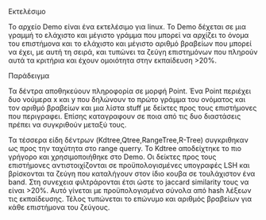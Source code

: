 Εκτελέσιμο

Το αρχείο Demo είναι ένα εκτελέσιμο για linux. Το Demo δέχεται σε μια γραμμή το ελάχιστο και μέγιστο γράμμα που μπορεί να αρχίζει
το όνομα του επιστήμονα και το ελάχιστο και μέγιστο αριθμό βραβείων που μπορεί να έχει, με αυτή τη σειρά, και τυπώνει τα
ζεύγη επιστημόνων που πληρούν αυτά τα κριτήρια και έχουν ομοιότητα στην εκπαίδευση >20%.

Παράδειγμα

Τα δέντρα αποθηκεύουν πληροφορία σε μορφή Point. Ένα Point περιέχει δυο νούμερα x και y που δηλώνουν το πρώτο γράμμα του ονόματος
και τον αριθμό βραβείων και μια λίστα stuff με δείκτες προς τους επιστήμονες που περιγραφει.
Επίσης καταγραφουν σε ποια από τις δυο διαστάσεις πρέπει να συγκριθούν μεταξύ τους.

Τα τέσσερα είδη δέντρων (Kdtree,Qtree,RangeTree,R-Tree) συγκριθηκαν ως προς την ταχύτητα στο range querry.
Το Kdtree αποδείχτηκε το πιο γρήγορο και χρησιμοποιήθηκε στο Demo.
Οι δείκτες προς τους επιστήμονες αντιστοιχίζονται σε προϋπολογισμένες υπογραφές LSH και βρίσκονται τα ζεύγη που
καταλήγουν στον ίδιο κουβα σε τουλάχιστον ένα band. Στη συνεχεια φιλτράρονται έτσι ώστε το jaccard similarity τους
να είναι >20%. Αυτό γίνεται με προϋπολογισμένα σύνολα από hash λέξεων τις εκπαίδευσης.
Τέλος τυπώνεται το επώνυμο και αριθμός βραβείων για κάθε επιστήμονα του ζεύγους.


